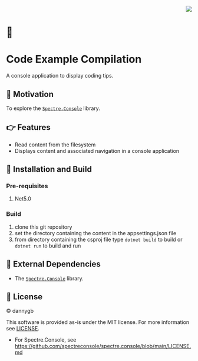 <p align="right">
  <a href="https://github.com/DannyGB/CodeExampleCompilation/actions/workflows/build.yml">
      <img src="https://github.com/DannyGB/CodeExampleCompilation/actions/workflows/build.yml/badge.svg">
  </a>    
</p>

# 🦊
# Code Example Compilation

A console application to display coding tips.

## 🚂 Motivation

To explore the [`Spectre.Console`](https://github.com/spectreconsole/spectre.console/) library.

## 👉 Features

* Read content from the filesystem
* Displays content and associated navigation in a console application

## 🚀 Installation and Build

### Pre-requisites

1. Net5.0

### Build

1. clone this git repository
2. set the directory containing the content in the appsettings.json file
3. from directory containing the csproj file type `dotnet build` to build or `dotnet run` to build and run

## 🔗 External Dependencies

* The [`Spectre.Console`](https://github.com/spectreconsole/spectre.console/) library.

## 📖 License

© dannygb

This software is provided as-is under the MIT license. For more information see [LICENSE](https://github.com/DannyGB/CodeExampleCompilation/blob/master/LICENSE).

* For Spectre.Console, see https://github.com/spectreconsole/spectre.console/blob/main/LICENSE.md
